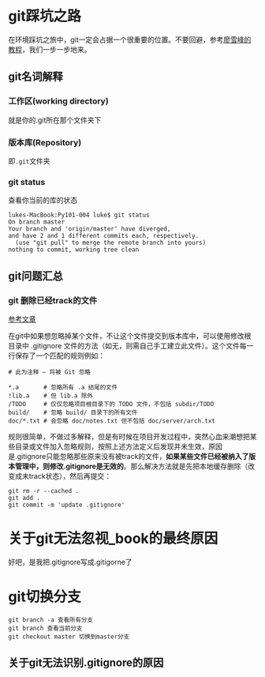 # git踩坑之路
在环境踩坑之旅中，git一定会占据一个很重要的位置。不要回避，参考[廖雪峰的教程](https://www.liaoxuefeng.com/wiki/0013739516305929606dd18361248578c67b8067c8c017b000/0013745374151782eb658c5a5ca454eaa451661275886c6000)，我们一步一步地来。
## git名词解释

### 工作区\(working directory\)

就是你的.git所在那个文件夹下

### 版本库\(Repository\)

即`.git`文件夹

### git status

查看你当前的库的状态

```
lukes-MacBook:Py101-004 luke$ git status
On branch master
Your branch and 'origin/master' have diverged,
and have 2 and 1 different commits each, respectively.
  (use "git pull" to merge the remote branch into yours)
nothing to commit, working tree clean
```

## git问题汇总

### git 删除已经track的文件

[参考文章](http://www.pfeng.org/archives/840)

在git中如果想忽略掉某个文件，不让这个文件提交到版本库中，可以使用修改根目录中 .gitignore 文件的方法（如无，则需自己手工建立此文件）。这个文件每一行保存了一个匹配的规则例如：

```
# 此为注释 – 将被 Git 忽略

*.a       # 忽略所有 .a 结尾的文件
!lib.a    # 但 lib.a 除外
/TODO     # 仅仅忽略项目根目录下的 TODO 文件，不包括 subdir/TODO
build/    # 忽略 build/ 目录下的所有文件
doc/*.txt # 会忽略 doc/notes.txt 但不包括 doc/server/arch.txt
```

规则很简单，不做过多解释，但是有时候在项目开发过程中，突然心血来潮想把某些目录或文件加入忽略规则，按照上述方法定义后发现并未生效，原因是.gitignore只能忽略那些原来没有被track的文件，**如果某些文件已经被纳入了版本管理中，则修改.gitignore是无效的**。那么解决方法就是先把本地缓存删除（改变成未track状态），然后再提交：

```
git rm -r --cached .
git add .
git commit -m 'update .gitignore'
```

# 关于git无法忽视\_book的最终原因

好吧，是我把.gitignore写成.gitigorne了

# git切换分支

```
git branch -a 查看所有分支
git branch 查看当前分支
git checkout master 切换到master分支
```

## 关于git无法识别.gitignore的原因



